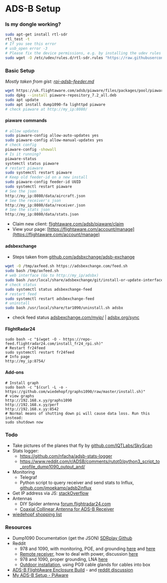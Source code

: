 # ADS-B Setup

### Is my dongle working?

```bash
sudo apt-get install rtl-sdr
rtl_test -t
# If you see this error
# usb_open error -3
# Please fix the device permissions, e.g. by installing the udev rules file rtl-sdr.rules
sudo wget -O /etc/udev/rules.d/rtl-sdr.rules "https://raw.githubusercontent.com/osmocom/rtl-sdr/master/rtl-sdr.rules"
```

### Basic Setup

*Mostly taken from gist: [rpi-adsb-feeder.md](https://gist.github.com/kanchudeep/2068aa149b1f787f8f77d7b785de304a)*

```bash
wget https://uk.flightaware.com/adsb/piaware/files/packages/pool/piaware/p/piaware-support/piaware-repository_7.2_all.deb
sudo dpkg --install piaware-repository_7.2_all.deb
sudo apt update
sudo apt install dump1090-fa lighttpd piaware
# check piaware at http://my_ip:8080/
```

#### piaware commands

```bash
# allow updates
sudo piaware-config allow-auto-updates yes
sudo piaware-config allow-manual-updates yes
# check config
piaware-config -showall
# Is it running?
piaware-status
systemctl status piaware
# restart piaware
sudo systemctl restart piaware
# Keep old feeder-id on a new install
sudo piaware-config feeder-id UUID
sudo systemctl restart piaware
# See the json
http://my_ip:8080/data/aircraft.json
# See the receiver's json
http://my_ip:8080/data/receiver.json
# See the stats json
http://my_ip:8080/data/stats.json
```

* Claim new client: [flightaware.com/adsb/piaware/claim](https://flightaware.com/adsb/piaware/claim)
* View your page: [https://flightaware.com/account/manage](https://flightaware.com/account/manage)

#### adsbexchange

* Steps taken from [github.com/adsbxchange/adsb-exchange](https://github.com/adsbxchange/adsb-exchange)

```bash
wget -O /tmp/axfeed.sh https://adsbexchange.com/feed.sh
sudo bash /tmp/axfeed.sh
# web interface (Go to http://my_ip/adsbx)
sudo bash /usr/local/share/adsbexchange/git/install-or-update-interface.sh
# check status
sudo systemctl status adsbexchange-feed
# restart feed
sudo systemctl restart adsbexchange-feed
# uninstall
sudo bash /usr/local/share/tar1090/uninstall.sh adsbx
```


* check feed status [adsbexchange.com/myip/](https://adsbexchange.com/myip/) | [adsbx.org/sync](http://adsbx.org/sync)

#### FlightRadar24

```
sudo bash -c "$(wget -O - https://repo-feed.flightradar24.com/install_fr24_rpi.sh)"
# Restart fr24feed
sudo systemctl restart fr24feed
# Info page
http://my_ip:8754/
```

#### Add-ons

```
# Install graph
sudo bash -c "$(curl -L -o - https://github.com/wiedehopf/graphs1090/raw/master/install.sh)"
# view graphs
http://192.168.x.yy/graphs1090
http://192.168.x.yy/perf
http://192.168.x.yy:8542
# Normal means of shutting down pi will cause data loss. Run this instead:
sudo shutdown now
```

### Todo

* Take pictures of the planes that fly by [github.com/IQTLabs/SkyScan](https://github.com/IQTLabs/SkyScan)
* Stats logger: 
  * https://github.com/nfacha/adsb-stats-logger
  * https://www.reddit.com/r/ADSB/comments/rutot0/python3_script_to_profile_dump1090_output_and/
* Monitoring
  * Telegraf
  * Python script to query receiver and send stats to Influx, [github.com/jmoekamp/adsb2influx](https://github.com/jmoekamp/adsb2influx/blob/main/adsb2influx.py)
* Get IP address via JS: [stackOverflow](https://stackoverflow.com/questions/3653065/get-local-ip-address-in-node-js)
* Antennas
  * DIY Spider antenna [forum.flightradar24.com](https://forum.flightradar24.com/forum/radar-forums/technical-matters-hardware/10396-quick-spider-no-soldering-no-connector)
  * [Coaxial Collinear Antenna for ADS-B Receiver](https://www.balarad.net/)
* [wiedehopf shopping list](https://github.com/wiedehopf/adsb-wiki/wiki/adsb-receiver-shopping-list)

### Resources

* Dump1090 Documentation (get the JSON)
  [SDRplay Github](https://github.com/SDRplay/dump1090/blob/master/README-json.md)
* Reddit
  * 978 and 1090, with monitoring, POE, and grounding [here](https://www.reddit.com/r/RTLSDR/comments/qzpp0q/latest_iteration_of_my_adsb_feeder_box_based_on/) and [here](https://www.reddit.com/r/ADSB/comments/qzpnwy/latest_iteration_of_my_adsb_feeder_box_based_on/)
  * [Remote receiver](https://m0taz.co.uk/2020/07/raspberry-pi4-remote-mount-adsb-receiver/), how to deal with power, discussion [here](https://www.reddit.com/r/ADSB/comments/i2eryr/outdoor_adsb_receiver_with_no_rx_coax_loss/)
  * 978 and 1090, proper grounding, LNA [here](https://www.reddit.com/r/ADSB/comments/lg9p7n/before_and_after/)
  * [Outdoor installation](https://www.reddit.com/r/raspberry_pi/comments/uhxt5k/finally_moved_the_piaware_outside/), using PG9 cable glands for cables into box
* [ADS-B FlightAware Enclosure Build](https://imgur.com/gallery/dpyGo) - and [reddit discussion](https://www.reddit.com/r/RTLSDR/comments/7pkso6/)
* [My ADS-B Setup - PiAware](https://www.reddit.com/r/ADSB/comments/akk01c/)






<!--

### potential shopping list

* If the cable is N-Type to N-Type:
  * Combine surge protector and cable: [400-Series N-Male to N-Male In-Line Lightning Protector Cable Assemblies](http://www.l-com.com/surge-protector-400-series-n-male-to-n-male-in-line-lightning-protector-cable-assemblies)
  * N-Male to N-SMA adapter. Options: [JEFA Tech Adapter](https://www.amazon.com/dp/B001GUSCH6/) | [Phonetone N male to SMA female](https://www.amazon.com/dp/B00KL6PXMI/)
* If the cable is N-Type to SMA:
  * Cable option: [MPD Digital LMR-400 Coaxial Antenna Cable Line with N Male & SMA Male Connectors](https://www.amazon.com/dp/B00H9II8I2/) - (1ft, can also be a jumper between n-type surge protector to dongle
  * Surge protector for the SMA end: [SMA Lightning Arrestor Surge Protector SMA Male to SMA Female](https://www.amazon.com/dp/B07K25Y1JW/)
* Antenna Mounting assembly
  * [CHANNEL MASTER CM-3090 Universal J-Mount](https://www.amazon.com/dp/B000BSIABM) - antenna mount along fascia of house
  * [Everbilt 1-3/4 in. Stainless-Steel Clamp](https://www.homedepot.com/p/202309386) - to manage wires on mast - $1.10 each
  * [10 Gauge Copper ground wire](https://www.amazon.com/dp/B008OILG5I)

-->

